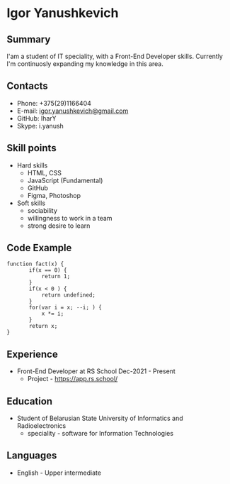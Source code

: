 # Igor Yanushkevich
## Summary
I'am a student of IT speciality, with a Front-End Developer skills. Сurrently I'm continuosly expanding my knowledge in this area.
## Contacts
* Phone: +375(29)1166404
* E-mail: igor.yanushkevich@gmail.com
* GitHub: IharY
* Skype: i.yanush
## Skill points
* Hard skills
  + HTML, CSS
  + JavaScript (Fundamental)
  + GitHub
  + Figma, Photoshop
* Soft skills
  + sociability
  + willingness to work in a team
  + strong desire to learn
## Code Example
```
function fact(x) {
       if(x == 0) {
           return 1;
       }
       if(x < 0 ) {
           return undefined;
       }
       for(var i = x; --i; ) {
           x *= i;
       }
       return x;
}
```
## Experience
* Front-End Developer at RS School Dec-2021 - Present
  + Project - https://app.rs.school/

## Education
* Student of Belarusian State University of Informatics and Radioelectronics
  + speciality - software for Information Technologies

## Languages
* English - Upper intermediate
